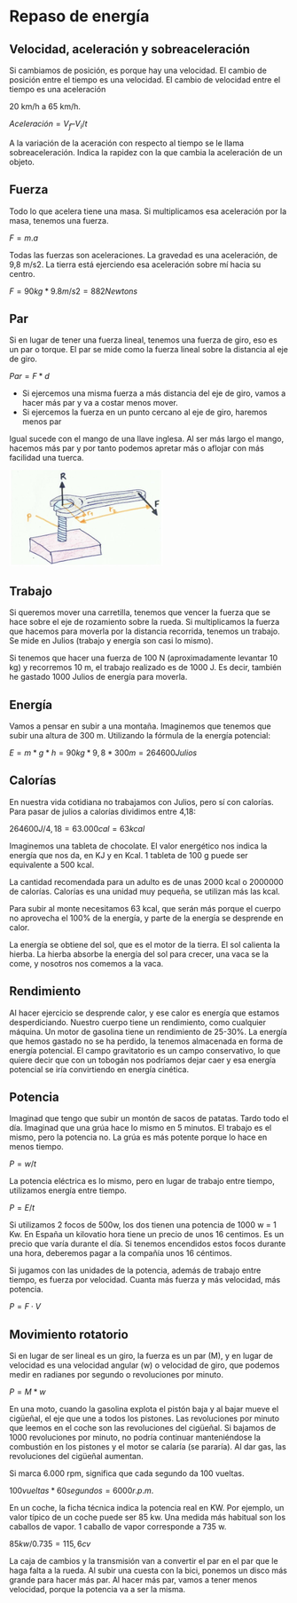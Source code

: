 # Repaso de energía

## Velocidad, aceleración y sobreaceleración

Si cambiamos de posición, es porque hay una velocidad. El cambio de posición entre el tiempo  es una velocidad. El cambio de velocidad entre el tiempo es una aceleración

20 km/h a 65 km/h.

$Aceleración = V_f – V_i / t$

A la variación de la aceración con respecto al tiempo se le llama sobreaceleración. Indica la rapidez con la que cambia la aceleración de un objeto.

## Fuerza

Todo lo que acelera tiene una masa. Si multiplicamos esa aceleración por la masa, tenemos una fuerza.

$F = m . a$

Todas las fuerzas son aceleraciones. La gravedad es una aceleración, de 9,8 m/s2. La tierra está ejerciendo esa aceleración sobre mí hacia su centro.

$F = 90 kg * 9.8  m/s2= 882 Newtons$

## Par

Si en lugar de tener una fuerza lineal, tenemos una fuerza de giro, eso es un par o torque. El par se mide como la fuerza lineal sobre la distancia al eje de giro.

$Par = F * d$

- Si ejercemos una misma fuerza a más distancia del eje de giro, vamos a hacer más par y va a costar menos mover.
- Si ejercemos la fuerza en un punto cercano al eje de giro, haremos menos par

Igual sucede con el mango de una llave inglesa. Al ser más largo el mango, hacemos más par y por tanto podemos apretar más o aflojar con más facilidad una tuerca.

![](img/2023-10-31-07-09-10.png)

## Trabajo

Si queremos mover una carretilla, tenemos que vencer la fuerza que se hace sobre el eje de rozamiento sobre la rueda. Si multiplicamos la fuerza que hacemos para moverla por la distancia recorrida, tenemos un trabajo. Se mide en Julios (trabajo y energía son casi lo mismo).

Si tenemos que hacer una fuerza de 100 N (aproximadamente levantar 10 kg) y recorremos 10 m, el trabajo realizado es de 1000 J. Es decir, también he gastado 1000 Julios de energía para moverla.

## Energía

Vamos a pensar en subir a una montaña. Imaginemos que tenemos que subir una altura de 300 m. Utilizando la fórmula de la energía potencial:

$E = m * g *h = 90 kg * 9,8 * 300 m = 264600 Julios$

## Calorías

En nuestra vida cotidiana no trabajamos con Julios, pero sí con calorías. Para pasar de julios a calorías dividimos entre 4,18:

$264600 J / 4,18 = 63.000 cal = 63 kcal$

Imaginemos una tableta de chocolate. El valor energético nos indica la energía que nos da, en KJ y en Kcal. 1 tableta de 100 g puede ser equivalente a 500 kcal.

La cantidad recomendada para un adulto es de unas 2000 kcal o 2000000 de calorías. Calorías es una unidad muy pequeña, se utilizan más las kcal.

Para subir al monte necesitamos 63 kcal, que serán más porque el cuerpo no aprovecha el 100% de la energía, y parte de la energía se desprende en calor.

La energía se obtiene del sol, que es el motor de la tierra. El sol calienta la hierba. La hierba absorbe la energía del sol para crecer, una vaca se la come, y nosotros nos comemos a la vaca.

## Rendimiento

Al hacer ejercicio se desprende calor, y ese calor es energía que estamos desperdiciando. Nuestro cuerpo tiene un rendimiento, como cualquier máquina.  Un motor de gasolina tiene un rendimiento de 25-30%.
La energía que hemos gastado no se ha perdido, la tenemos almacenada en forma de energía potencial. El campo gravitatorio es un campo conservativo, lo que quiere decir que con un tobogán nos podríamos dejar caer y esa energía potencial se iría convirtiendo en energía cinética.

## Potencia

Imaginad que tengo que subir un montón de sacos de patatas. Tardo todo el día.
Imaginad que una grúa hace lo mismo en 5 minutos.
El trabajo es el mismo, pero la potencia no. La grúa es más potente porque lo hace en menos tiempo.

$P = w/t$

La potencia eléctrica es lo mismo, pero en lugar de trabajo entre tiempo, utilizamos energía entre tiempo.

$P = E/t$

Si utilizamos 2 focos de 500w, los dos tienen una potencia de 1000 w = 1 Kw. En España un kilovatio hora tiene un precio de unos 16 centimos. Es un precio que varía durante el día. Si tenemos encendidos estos focos durante una hora, deberemos pagar a la compañía unos 16 céntimos.

Si jugamos con las unidades de la potencia, además  de trabajo entre tiempo, es fuerza por velocidad. Cuanta más fuerza y más velocidad, más potencia.

$P = F · V$

## Movimiento rotatorio

Si en lugar de ser lineal es un giro, la fuerza es un par (M), y en lugar de velocidad es una velocidad angular (w) o velocidad de giro, que podemos medir en radianes por segundo o  revoluciones por minuto.

$P = M * w$

En una moto, cuando la gasolina explota el pistón baja y al bajar mueve el cigüeñal, el eje que une a todos los pistones. Las revoluciones por minuto que leemos en el coche son las revoluciones del cigüeñal. Si bajamos de 1000 revoluciones por minuto, no podría continuar manteniéndose la combustión en los pistones y el motor se calaría (se pararía). Al dar gas, las revoluciones del cigüeñal aumentan.

Si marca 6.000 rpm, significa que cada segundo da 100 vueltas.

$100 vueltas * 60 segundos = 6000 r.p.m.$

En un coche, la ficha técnica indica la potencia real en KW. Por ejemplo, un valor típico de un coche puede ser 85 kw. Una medida más habitual son los caballos de vapor. 1 caballo de vapor corresponde a 735 w.

$85 kw / 0.735 = 115,6 cv$

La caja de cambios y la transmisión van a convertir el par en el par que le haga falta a la rueda. Al subir una cuesta con la bici, ponemos un disco más grande para hacer más par. Al hacer más par, vamos a tener menos velocidad, porque la potencia va a ser la misma.
